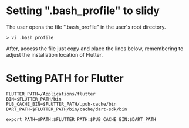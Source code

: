 # Setting ".bash_profile" to slidy
The user opens the file ".bash_profile" in the user's root directory.

```
> vi .bash_profile
```
After, access the file just copy and place the lines below, remembering to adjust the installation location of Flutter.

# Setting PATH for Flutter

```
FLUTTER_PATH=/Applications/flutter
BIN=$FLUTTER_PATH/bin
PUB_CACHE_BIN=$FLUTTER_PATH/.pub-cache/bin
DART_PATH=$FLUTTER_PATH/bin/cache/dart-sdk/bin

export PATH=$PATH:$FLUTTER_PATH:$PUB_CACHE_BIN:$DART_PATH
```
